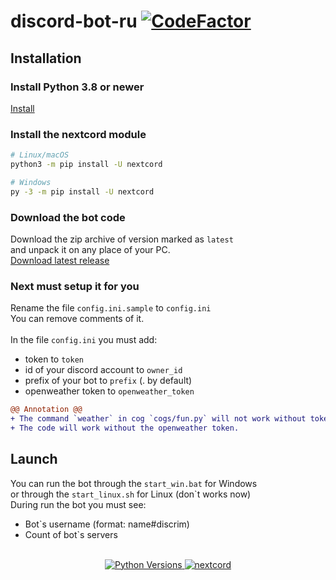 # discord-bot-ru [![CodeFactor](https://www.codefactor.io/repository/github/r-liner/discord-bot-ru/badge)](https://www.codefactor.io/repository/github/r-liner/discord-bot-ru)

## Installation
### Install Python 3.8 or newer
[Install](https://www.python.org/downloads/)
### Install the nextcord module


```sh
# Linux/macOS
python3 -m pip install -U nextcord

# Windows
py -3 -m pip install -U nextcord
```

### Download the bot code
Download the zip archive of version marked as `latest` <br>
and unpack it on any place of your PC. <br>
[Download latest release](https://github.com/r-liner/discord-bot-ru/releases)

### Next must setup it for you
Rename the file `config.ini.sample` to `config.ini`<br>
You can remove comments of it.<br><br>
In the file `config.ini` you must add:
- token to `token`
- id of your discord account to `owner_id`
- prefix of your bot to `prefix` (. by default)
- openweather token to `openweather_token`<br>
```diff
@@ Annotation @@
+ The command `weather` in cog `cogs/fun.py` will not work without token.
+ The code will work without the openweather token.
```

## Launch
You can run the bot through the `start_win.bat` for Windows<br>
or through the `start_linux.sh` for Linux (don`t works now)<br>
During run the bot you must see:
* Bot`s username (format: name#discrim)
* Count of bot`s servers
<br>
<center>
    <a href="https://www.python.org/downloads/">
        <img src="https://img.shields.io/badge/PYTHON-3.8%20%7C%203.9%20%7C%203.10%20%7C%203.11-blue?style=for-the-badge&logo=python"  alt="Python Versions" >
    </a>
    <a href="https://github.com/nextcord/nextcord/blob/5ed02d06386ba7b0ac009e9e8833c5f9f2cadb44/docs/index.rst/">
        <img src="https://img.shields.io/badge/NEXTCORD-2.5.0-blue?style=for-the-badge" alt="nextcord">
    </a>
</center>

